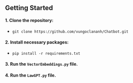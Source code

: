 ## Getting Started

#### 1. Clone the repository:
   - ```
     git clone https://github.com/vungoclananh/Chatbot.git
     ```
#### 2. Install necessary packages:
   - ```
     pip install -r requirements.txt
     ```
#### 3. Run the `VectorEmbeddings.py` file.
#### 4. Run the `LawGPT.py` file.

